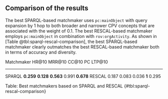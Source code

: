 ## Comparison of the results

<!--
Compare the results of SPARQL-based and RESCAL-based matchmakers.
Add a comparison of the best-performing configurations of SPARQL-based and RESCAL-based matchmakers.
-->

<!--
The evaluation results of both approaches are in line with each other.
Both approaches highlight `pc:mainObject` as the principal feature for matchmaking.
highest predictive power found in subject classifications with controlled vocabularies
-->

<!--
Overall, the RESCAL-based matchmakers produce results with very low diversity, especially when considering their CC@10.
The low diversity means that they tend to recommend the same bidders repeatedly.
-->

The best SPARQL-based matchmaker uses `pc:mainObject` with query expansion by 1 hop to both broader and narrower CPV concepts that are associated with the weight of 0.1.
The best RESCAL-based matchmaker employs `pc:mainObject` in combination with `rov:orgActivity`.
As shown in [Table @tbl:sparql-rescal-comparison], the best SPARQL-based matchmaker clearly outmatches the best RESCAL-based matchmaker both in terms of accuracy and diversity.

Matchmaker     HR@10    MRR@10     CC@10    PC    LTP@10
---------- --------- --------- --------- ----- ---------
SPARQL     **0.259** **0.128** **0.563** 0.991 **0.678**
RESCAL         0.187     0.083     0.036 **1**     0.295

Table: Best matchmakers based on SPARQL and RESCAL {#tbl:sparql-rescal-comparison}
